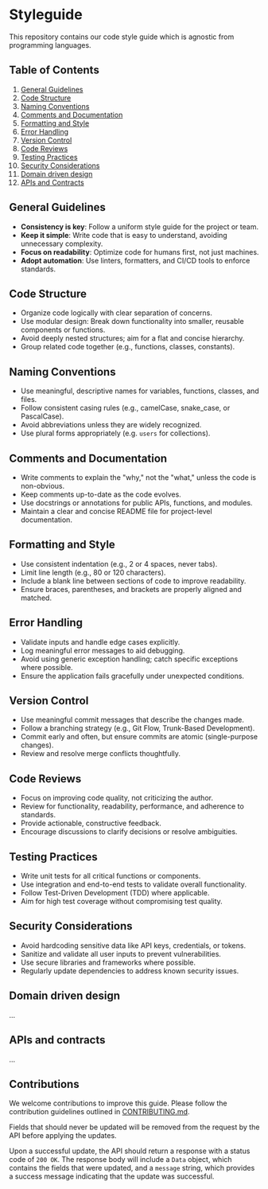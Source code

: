# Styleguide

This repository contains our code style guide which is agnostic from programming languages.

## Table of Contents

1. [General Guidelines](#general-guidelines)
2. [Code Structure](#code-structure)
3. [Naming Conventions](#naming-conventions)
4. [Comments and Documentation](#comments-and-documentation)
5. [Formatting and Style](#formatting-and-style)
6. [Error Handling](#error-handling)
7. [Version Control](#version-control)
8. [Code Reviews](#code-reviews)
9. [Testing Practices](#testing-practices)
10. [Security Considerations](#security-considerations)
11. [Domain driven design](#domain-driven-design)
12. [APIs and Contracts](#api)

## General Guidelines

- **Consistency is key**: Follow a uniform style guide for the project or team.
- **Keep it simple**: Write code that is easy to understand, avoiding unnecessary complexity.
- **Focus on readability**: Optimize code for humans first, not just machines.
- **Adopt automation**: Use linters, formatters, and CI/CD tools to enforce standards.

## Code Structure

- Organize code logically with clear separation of concerns.
- Use modular design: Break down functionality into smaller, reusable components or functions.
- Avoid deeply nested structures; aim for a flat and concise hierarchy.
- Group related code together (e.g., functions, classes, constants).

## Naming Conventions

- Use meaningful, descriptive names for variables, functions, classes, and files.
- Follow consistent casing rules (e.g., camelCase, snake_case, or PascalCase).
- Avoid abbreviations unless they are widely recognized.
- Use plural forms appropriately (e.g. `users` for collections).

## Comments and Documentation

- Write comments to explain the "why," not the "what," unless the code is non-obvious.
- Keep comments up-to-date as the code evolves.
- Use docstrings or annotations for public APIs, functions, and modules.
- Maintain a clear and concise README file for project-level documentation.

## Formatting and Style

- Use consistent indentation (e.g., 2 or 4 spaces, never tabs).
- Limit line length (e.g., 80 or 120 characters).
- Include a blank line between sections of code to improve readability.
- Ensure braces, parentheses, and brackets are properly aligned and matched.

## Error Handling

- Validate inputs and handle edge cases explicitly.
- Log meaningful error messages to aid debugging.
- Avoid using generic exception handling; catch specific exceptions where possible.
- Ensure the application fails gracefully under unexpected conditions.

## Version Control

- Use meaningful commit messages that describe the changes made.
- Follow a branching strategy (e.g., Git Flow, Trunk-Based Development).
- Commit early and often, but ensure commits are atomic (single-purpose changes).
- Review and resolve merge conflicts thoughtfully.

## Code Reviews

- Focus on improving code quality, not criticizing the author.
- Review for functionality, readability, performance, and adherence to standards.
- Provide actionable, constructive feedback.
- Encourage discussions to clarify decisions or resolve ambiguities.

## Testing Practices

- Write unit tests for all critical functions or components.
- Use integration and end-to-end tests to validate overall functionality.
- Follow Test-Driven Development (TDD) where applicable.
- Aim for high test coverage without compromising test quality.

## Security Considerations

- Avoid hardcoding sensitive data like API keys, credentials, or tokens.
- Sanitize and validate all user inputs to prevent vulnerabilities.
- Use secure libraries and frameworks where possible.
- Regularly update dependencies to address known security issues.

## Domain driven design

...

## APIs and contracts

...

## Contributions

We welcome contributions to improve this guide. Please follow the contribution guidelines outlined in [CONTRIBUTING.md](CONTRIBUTING.md).


Fields that should never be updated will be removed from the request by the API before applying the updates.

Upon a successful update, the API should return a response with a status code of `200 OK`. The response body will include a `Data` object, which contains the fields that were updated, and a `message` string, which provides a success message indicating that the update was successful.

